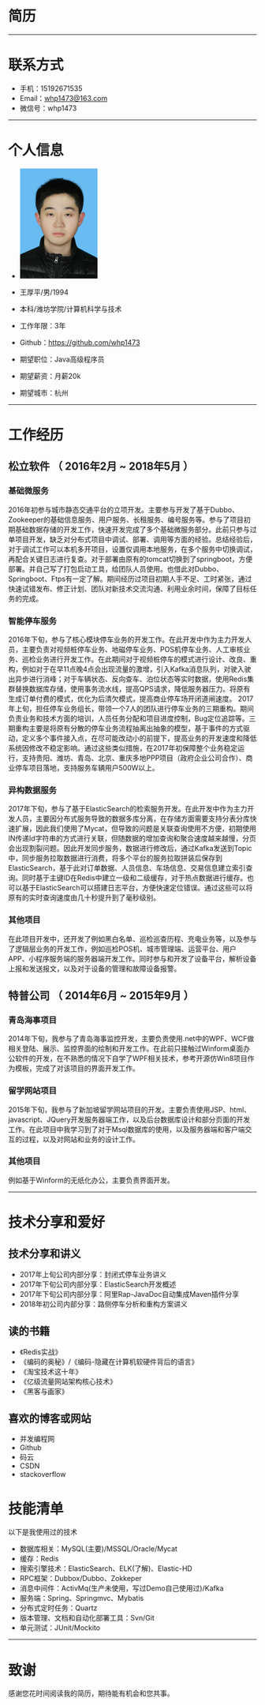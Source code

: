 # 简历

---

# 联系方式

- 手机：15192671535
- Email：whp1473@163.com
- 微信号：whp1473

---

# 个人信息

 - ![照片](./img/IMG_Mini.JPG)
 - 王厚平/男/1994 
 - 本科/潍坊学院/计算机科学与技术 
 - 工作年限：3年
 - Github：https://github.com/whp1473

 - 期望职位：Java高级程序员
 - 期望薪资：月薪20k
 - 期望城市：杭州

---

# 工作经历

## 松立软件 （ 2016年2月 ~ 2018年5月 ）

### 基础微服务

2016年初参与城市静态交通平台的立项开发。主要参与开发了基于Dubbo、Zookeeper的基础信息服务、用户服务、长租服务、编号服务等。参与了项目初期基础数据存储的开发工作，快速开发完成了多个基础微服务部分。此前只参与过单项目开发，缺乏对分布式项目中调试、部署、调用等方面的经验。总结经验后，对于调试工作可以本机多开项目，设置仅调用本地服务，在多个服务中切换调试，再配合关键日志进行复查。对于部署由原有的tomcat切换到了springboot，方便部署。并自己写了打包启动工具，给团队人员使用。也借此对Dubbo、Springboot、Ftps有一定了解。期间经历过项目初期人手不足、工时紧张，通过快速试错发布、修正计划、团队对新技术交流沟通、利用业余时间，保障了目标任务的完成。


### 智能停车服务 

2016年下旬，参与了核心模块停车业务的开发工作。在此开发中作为主力开发人员，主要负责对视频桩停车业务、地磁停车业务、POS机停车业务、人工审核业务、巡检业务进行开发工作。在此期间对于视频桩停车的模式进行设计、改良、重构，例如对于在早11点晚4点会出现流量的激增，引入Kafka消息队列，对驶入驶出异步进行消峰；对于车辆状态、反向查车、泊位状态等实时数据，使用Redis集群替换数据库存储，使用事务流水线，提高QPS请求，降低服务器压力。将原有生成订单付费的模式，优化为后清欠模式，提高商业停车场开闭道闸速度。
2017年上旬，担任停车业务组长，带领一个7人的团队进行停车业务的三期重构。期间负责业务和技术方面的培训，人员任务分配和项目进度控制，Bug定位追踪等。三期重构主要是将原有分散的停车业务流程抽离出抽象的模型，基于事件的方式驱动，定义多个事件接入点，在尽可能改动小的前提下，提高业务的开发速度和降低系统因修改不稳定影响。通过这些类似措施，在2017年初保障整个业务稳定运行，支持贵阳、潍坊、青岛、北京、重庆多地PPP项目（政府企业公司合作）、商业停车项目落地，支持服务车辆用户500W以上。


### 异构数据服务

2017年下旬，参与了基于ElasticSearch的检索服务开发。在此开发中作为主力开发人员，主要因分布式服务导致的数据多库分离，在存储方面需要支持分表分库快速扩展，因此我们使用了Mycat，但导致的问题是关联查询使用不方便，初期使用IN传递Id字符串的方式进行关联，但随数据的增加查询和聚合速度越来越慢，分页会出现割裂问题。因此开发同步服务，数据进行修改后，通过Kafka发送到Topic中，同步服务拉取数据进行消费，将多个平台的服务拉取拼装后保存到ElasticSearch，基于此对订单数据、人员信息、车场信息、交易信息建立索引查询。同时基于主键ID在Redis中建立一级和二级缓存，对于热点数据进行缓存。也可以基于ElasticSearch可以搭建日志平台，方便快速定位错误。通过这些可以将原有的实时查询速度由几十秒提升到了毫秒级别。

### 其他项目

在此项目开发中，还开发了例如黑白名单、巡检巡查历程、充电业务等，以及参与了逻辑层业务的开发工作，例如巡检POS机、城市管理端、运营平台、用户APP、小程序服务端的服务器端开发工作。同时参与和开发了设备平台，解析设备上报和发送报文，以及对于设备的管理和故障设备报警。
 
## 特普公司 （ 2014年6月 ~ 2015年9月 ）

### 青岛海事项目 

2014年下旬，我参与了青岛海事监控开发，主要负责使用.net中的WPF、WCF做相关登陆、展示、监控界面的绘制和开发工作。在此前只接触过Winform桌面办公软件的开发，在不熟悉的情况下自学了WPF相关技术，参考开源仿Win8项目作为模板，完成了对该项目的界面开发工作。

### 留学网站项目 

2015年下旬，我参与了新加坡留学网站项目的开发。主要负责使用JSP、html、javascript、JQuery开发服务器端工作，以及后台数据库设计和部分页面的开发工作。在此项目中我学习到了对于Msql数据库的使用，以及服务器端和客户端交互的过程，以及对网站和业务的设计工作。

### 其他项目

例如基于Winform的无纸化办公，主要负责界面开发。

---

# 技术分享和爱好

## 技术分享和讲义

 - 2017年上旬公司内部分享：封闭式停车业务讲义
 - 2017年下旬公司内部分享：ElasticSearch开发概述
 - 2017年下旬公司内部分享：阿里Rap-JavaDoc自动集成Maven插件分享
 - 2018年初公司内部分享：路侧停车分析和重构方案讲义
 
## 读的书籍

 - 《Redis实战》
 - 《编码的奥秘》/《编码-隐藏在计算机软硬件背后的语言》
 - 《淘宝技术这十年》
 - 《亿级流量网站架构核心技术》
 - 《黑客与画家》
 
 ## 喜欢的博客或网站
 
 - 并发编程网
 - Github
 - 码云
 - CSDN
 - stackoverflow

# 技能清单

以下是我使用过的技术

- 数据库相关：MySQL(主要)/MSSQL/Oracle/Mycat
- 缓存：Redis
- 搜索引擎技术：ElasticSearch、ELK(了解)、Elastic-HD
- RPC框架：Dubbox/Dubbo、Zokkeper
- 消息中间件：ActivMq(生产未使用，写过Demo自己使用过)/Kafka
- 服务端：Spring、Springmvc、Mybatis
- 分布式定时任务：Quartz
- 版本管理、文档和自动化部署工具：Svn/Git
- 单元测试：JUnit/Mockito

---

# 致谢
感谢您花时间阅读我的简历，期待能有机会和您共事。
